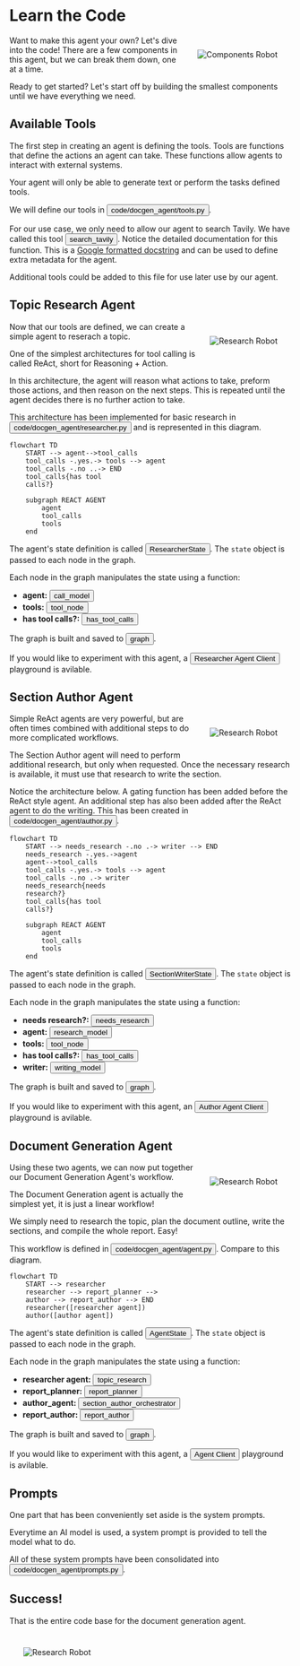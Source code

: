 # Learn the Code


<img src="_static/robots/hero.png" alt="Components Robot" style="float:right; max-width:300px;margin:25px;" />

Want to make this agent your own? Let's dive into the code!
There are a few components in this agent, but we can break them down, one at a time.

Ready to get started? Let's start off by building the smallest components until we have everything we need.

<!-- fold:break -->

## Available Tools

The first step in creating an agent is defining the tools.
Tools are functions that define the actions an agent can take.
These functions allow agents to interact with external systems.

Your agent will only be able to generate text or perform the tasks defined tools.

We will define our tools in
<button onclick="openOrCreateFileInJupyterLab('code/docgen_agent/tools.py');"><i class="fa-brands fa-python"></i> code/docgen_agent/tools.py</button>.

For our use case, we only need to allow our agent to search Tavily. We have called this tool
<button onclick="goToLineAndSelect('code/docgen_agent/tools.py', 'def search_tavily');"><i class="fas fa-code"></i> search_tavily</button>.
Notice the detailed documentation for this function. This is a [Google formatted docstring](https://google.github.io/styleguide/pyguide.html#383-functions-and-methods) and can be used to define extra metadata for the agent.

Additional tools could be added to this file for use later use by our agent.

<!-- fold:break -->

## Topic Research Agent

<img src="_static/robots/study.png" alt="Research Robot" style="float:right; max-width:300px;margin:25px;" />

Now that our tools are defined, we can create a simple agent to reserach a topic.

One of the simplest architectures for tool calling is called ReAct, short for Reasoning + Action.

In this architecture, the agent will reason what actions to take, preform those actions, and then reason on the next steps.
This is repeated until the agent decides there is no further action to take.

<!-- fold:break -->

This architecture has been implemented for basic research in
<button onclick="openOrCreateFileInJupyterLab('code/docgen_agent/researcher.py');"><i class="fa-brands fa-python"></i> code/docgen_agent/researcher.py</button> and is represented in this diagram.

```mermaid
flowchart TD
    START --> agent-->tool_calls
    tool_calls -.yes.-> tools --> agent
    tool_calls -.no ..-> END
    tool_calls{has tool
    calls?}

    subgraph REACT AGENT
        agent
        tool_calls
        tools
    end
```
<!-- fold:break -->

The agent's state definition is called
<button onclick="goToLineAndSelect('code/docgen_agent/researcher.py', 'class ResearcherState');"><i class="fas fa-code"></i> ResearcherState</button>.
The `state` object is passed to each node in the graph.

Each node in the graph manipulates the state using a function:
- **agent:** <button onclick="goToLineAndSelect('code/docgen_agent/researcher.py', 'def call_model');"><i class="fas fa-code"></i> call_model</button>
- **tools:** <button onclick="goToLineAndSelect('code/docgen_agent/researcher.py', 'def tool_node');"><i class="fas fa-code"></i> tool_node</button>
- **has tool calls?:** <button onclick="goToLineAndSelect('code/docgen_agent/researcher.py', 'def has_tool_calls');"><i class="fas fa-code"></i> has_tool_calls</button>

The graph is built and saved to
<button onclick="goToLineAndSelect('code/docgen_agent/researcher.py', 'graph =');"><i class="fas fa-code"></i> graph</button>.

If you would like to experiment with this agent, a
<button onclick="openOrCreateFileInJupyterLab('code/researcher_client.ipynb');"><i class="fa-solid fa-flask"></i> Researcher Agent Client</button> playground is avilable.

<!-- fold:break -->

## Section Author Agent

<img src="_static/robots/typewriter.png" alt="Research Robot" style="float:right; max-width:300px;margin:25px;" />

Simple ReAct agents are very powerful, but are often times combined with additional steps to do more complicated workflows.

The Section Author agent will need to perform additional research, but only when requested. Once the necessary research is available, it must use that research to write the section.

<!-- fold:break -->

Notice the architecture below. A gating function has been added before the ReAct style agent. An additional step has also been added after the ReAct agent to do the writing. This has been created in
<button onclick="openOrCreateFileInJupyterLab('code/docgen_agent/author.py');"><i class="fa-brands fa-python"></i> code/docgen_agent/author.py</button>.

```mermaid
flowchart TD
    START --> needs_research -.no .-> writer --> END
    needs_research -.yes.->agent
    agent-->tool_calls
    tool_calls -.yes.-> tools --> agent
    tool_calls -.no .-> writer
    needs_research{needs
    research?}
    tool_calls{has tool
    calls?}

    subgraph REACT AGENT
        agent
        tool_calls
        tools
    end
```

<!-- fold:break -->

The agent's state definition is called
<button onclick="goToLineAndSelect('code/docgen_agent/author.py', 'class SectionWriterState');"><i class="fas fa-code"></i> SectionWriterState</button>.
The `state` object is passed to each node in the graph.

Each node in the graph manipulates the state using a function:
- **needs research?:** <button onclick="goToLineAndSelect('code/docgen_agent/author.py', 'def needs_research');"><i class="fas fa-code"></i> needs_research</button>
- **agent:** <button onclick="goToLineAndSelect('code/docgen_agent/author.py', 'def research_model');"><i class="fas fa-code"></i> research_model</button>
- **tools:** <button onclick="goToLineAndSelect('code/docgen_agent/author.py', 'def tool_node');"><i class="fas fa-code"></i> tool_node</button>
- **has tool calls?:** <button onclick="goToLineAndSelect('code/docgen_agent/author.py', 'def has_tool_calls');"><i class="fas fa-code"></i> has_tool_calls</button>
- **writer:** <button onclick="goToLineAndSelect('code/docgen_agent/author.py', 'def writing_model');"><i class="fas fa-code"></i> writing_model</button>

The graph is built and saved to
<button onclick="goToLineAndSelect('code/docgen_agent/author.py', 'graph =');"><i class="fas fa-code"></i> graph</button>.

If you would like to experiment with this agent, an
<button onclick="openOrCreateFileInJupyterLab('code/author_client.ipynb');"><i class="fa-solid fa-flask"></i> Author Agent Client</button> playground is avilable.

<!-- fold:break -->

## Document Generation Agent

<img src="_static/robots/supervisor.png" alt="Research Robot" style="float:right; max-width:300px;margin:25px;" />

Using these two agents, we can now put together our Document Generation Agent's workflow.

The Document Generation agent is actually the simplest yet, it is just a linear workflow!

We simply need to research the topic, plan the document outline, write the sections, and compile the whole report. Easy!

<!-- fold:break -->

This workflow is defined in
<button onclick="openOrCreateFileInJupyterLab('code/docgen_agent/agent.py');"><i class="fa-brands fa-python"></i> code/docgen_agent/agent.py</button>.
Compare to this diagram.

```mermaid
flowchart TD
    START --> researcher
    researcher --> report_planner -->
    author --> report_author --> END
    researcher([researcher agent])
    author([author agent])
```

The agent's state definition is called
<button onclick="goToLineAndSelect('code/docgen_agent/agent.py', 'class AgentState');"><i class="fas fa-code"></i> AgentState</button>.
The `state` object is passed to each node in the graph.

Each node in the graph manipulates the state using a function:
- **researcher agent:** <button onclick="goToLineAndSelect('code/docgen_agent/agent.py', 'def topic_research');"><i class="fas fa-code"></i> topic_research</button>
- **report_planner:** <button onclick="goToLineAndSelect('code/docgen_agent/agent.py', 'def report_planner');"><i class="fas fa-code"></i> report_planner</button>
- **author_agent:** <button onclick="goToLineAndSelect('code/docgen_agent/agent.py', 'def section_author_orchestrator');"><i class="fas fa-code"></i> section_author_orchestrator</button>
- **report_author:** <button onclick="goToLineAndSelect('code/docgen_agent/agent.py', 'def report_author');"><i class="fas fa-code"></i> report_author</button>

The graph is built and saved to
<button onclick="goToLineAndSelect('code/docgen_agent/agent.py', 'graph =');"><i class="fas fa-code"></i> graph</button>.

If you would like to experiment with this agent, a
<button onclick="openOrCreateFileInJupyterLab('code/agent_client.ipynb');"><i class="fa-solid fa-flask"></i> Agent Client</button> playground is avilable.

<!-- fold:break -->

## Prompts

One part that has been conveniently set aside is the system prompts.

Everytime an AI model is used, a system prompt is provided to tell the model what to do.

All of these system prompts have been consolidated into
<button onclick="openOrCreateFileInJupyterLab('code/docgen_agent/prompts.py');"><i class="fa-brands fa-python"></i> code/docgen_agent/prompts.py</button>.

<!-- fold:break -->

## Success!

That is the entire code base for the document generation agent.

<img src="_static/robots/party.png" alt="Research Robot" style="max-width:500px;margin:25px;" />